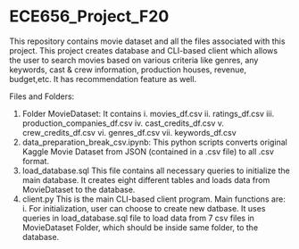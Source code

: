 # ECE656_Project_F20
This repository contains movie dataset and all the files associated with this project. This project creates database and CLI-based client which allows
the user to search movies based on various criteria like genres, any keywords, cast & crew information, production houses, revenue, budget,etc.
It has recommendation feature as well.

Files and Folders:
1. Folder MovieDataset: 
    It contains 
      i. movies_df.csv
      ii. ratings_df.csv
      iii. production_companies_df.csv
      iv. cast_credits_df.csv
      v. crew_credits_df.csv
      vi. genres_df.csv
      vii. keywords_df.csv
2. data_preparation_break_csv.ipynb:
    This python scripts converts original Kaggle Movie Dataset from JSON (contained in a .csv file) to all .csv format.
3. load_database.sql
    This file contains all necessary queries to initialize the main database. It creates eight different tables and loads data from MovieDataset to the            database.
4. client.py
    This is the main CLI-based client program. Main functions are:
        i. For initialization, user can choose to create new datbase. It uses queries in load_database.sql file to load data from 7 csv files in MovieDataset
            Folder, which should be inside same folder, to the database.
